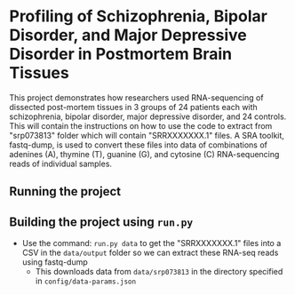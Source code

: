 # Profiling of Schizophrenia, Bipolar Disorder, and Major Depressive Disorder in Postmortem Brain Tissues

This project demonstrates how researchers used RNA-sequencing of dissected post-mortem tissues in 3 groups of 24 patients each with schizophrenia, bipolar disorder, major depressive disorder, and 24 controls. This will contain the instructions on how to use the code to extract from "srp073813" folder which will contain "SRRXXXXXXX.1" files. A SRA toolkit, fastq-dump, is used to convert these files into data of combinations of adenines (A), thymine (T), guanine (G), and cytosine (C) RNA-sequencing reads of individual samples.

## Running the project

## Building the project using `run.py`
* Use the command: `run.py data` to get the "SRRXXXXXXX.1" files into a CSV in the `data/output` folder so we can extract these RNA-seq reads using fastq-dump
  * This downloads data from `data/srp073813` in the directory specified in `config/data-params.json`

